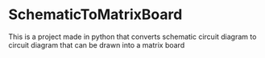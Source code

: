 # SchematicToMatrixBoard
This is a project made in python that converts schematic circuit diagram to circuit diagram that can be drawn into a matrix board
